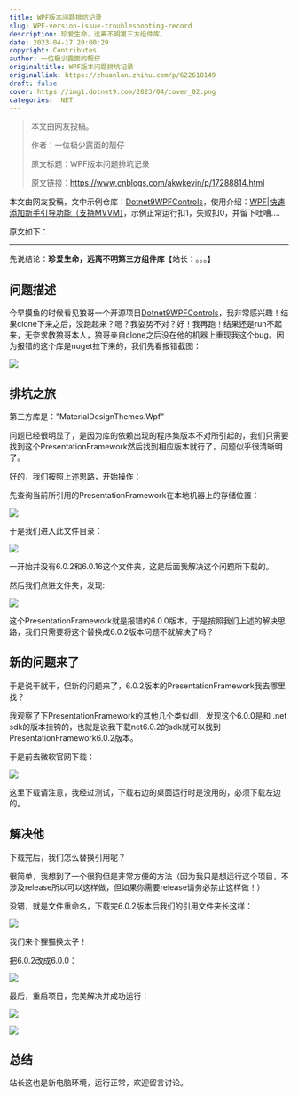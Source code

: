 ```yaml
---
title: WPF版本问题排坑记录
slug: WPF-version-issue-troubleshooting-record
description: 珍爱生命，远离不明第三方组件库。
date: 2023-04-17 20:00:29
copyright: Contributes
author: 一位极少露面的靓仔
originaltitle: WPF版本问题排坑记录
originallink: https://zhuanlan.zhihu.com/p/622610149
draft: false
cover: https://img1.dotnet9.com/2023/04/cover_02.png
categories: .NET
---
```


> 本文由网友投稿。
>
> 作者：一位极少露面的靓仔
>
> 原文标题：WPF版本问题排坑记录
>
> 原文链接：https://www.cnblogs.com/akwkevin/p/17288814.html

本文由网友投稿，文中示例仓库：[Dotnet9WPFControls](https://github.com/dotnet9/Dotnet9WPFControls)，使用介绍：[WPF|快速添加新手引导功能（支持MVVM）](https://dotnet9.com/22/5/Wpf-quickly-add-newbie-guide-support-MVVM)，示例正常运行扣1，失败扣0，并留下吐嘈....

原文如下：

---

先说结论：**珍爱生命，远离不明第三方组件库**【站长：。。。】

## 问题描述

今早摸鱼的时候看见狼哥一个开源项目[Dotnet9WPFControls](https://github.com/dotnet9/Dotnet9WPFControls)，我非常感兴趣！结果clone下来之后，没跑起来？嗯？我姿势不对？好！我再跑！结果还是run不起来，无奈求教狼哥本人，狼哥亲自clone之后没在他的机器上重现我这个bug。因为报错的这个库是nuget拉下来的，我们先看报错截图：

![](https://img1.dotnet9.com/2023/04/0201.png)

## 排坑之旅

第三方库是："MaterialDesignThemes.Wpf”

问题已经很明显了，是因为库的依赖出现的程序集版本不对所引起的，我们只需要找到这个PresentationFramework然后找到相应版本就行了，问题似乎很清晰明了。

好的，我们按照上述思路，开始操作：

先查询当前所引用的PresentationFramework在本地机器上的存储位置：

![](https://img1.dotnet9.com/2023/04/0202.png)

于是我们进入此文件目录：

![](https://img1.dotnet9.com/2023/04/0203.png)

一开始并没有6.0.2和6.0.16这个文件夹，这是后面我解决这个问题所下载的。

然后我们点进文件夹，发现:

![](https://img1.dotnet9.com/2023/04/0204.png)

这个PresentationFramework就是报错的6.0.0版本，于是按照我们上述的解决思路，我们只需要将这个替换成6.0.2版本问题不就解决了吗？

## 新的问题来了

于是说干就干，但新的问题来了，6.0.2版本的PresentationFramework我去哪里找？

我观察了下PresentationFramework的其他几个类似dll，发现这个6.0.0是和 .net sdk的版本挂钩的，也就是说我下载net6.0.2的sdk就可以找到PresentationFramework6.0.2版本。

于是前去微软官网下载：

![](https://img1.dotnet9.com/2023/04/0205.png)

这里下载请注意，我经过测试，下载右边的桌面运行时是没用的，必须下载左边的。

## 解决他

下载完后，我们怎么替换引用呢？

很简单，我想到了一个很狗但是非常方便的方法（因为我只是想运行这个项目，不涉及release所以可以这样做，但如果你需要release请务必禁止这样做！）

没错，就是文件重命名，下载完6.0.2版本后我们的引用文件夹长这样：

![](https://img1.dotnet9.com/2023/04/0206.png)

我们来个狸猫换太子！

把6.0.2改成6.0.0：

![](https://img1.dotnet9.com/2023/04/0206.png)

最后，重启项目，完美解决并成功运行：

![](https://img1.dotnet9.com/2022/05/5209.gif)

![](https://img1.dotnet9.com/2022/05/5210.gif)

## 总结

站长这也是新电脑环境，运行正常，欢迎留言讨论。